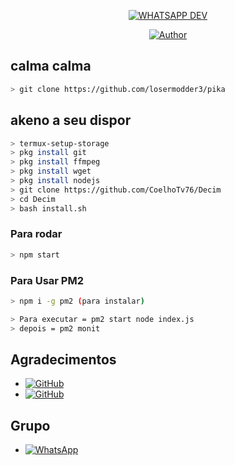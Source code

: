 
<p align="center">
<a href="#"><img title="WHATSAPP DEV" src="https://static.wikia.nocookie.net/highschooldxd/images/9/99/Akeno_casting_Holy_Lighting.gif/revision/latest?cb=20190222160619e40&style=for-the-badge"></a>
</p>
<p align="center">
<a href="https://github.com/losermodder3/pika"><img title="Author" src="https://media.tenor.com/images/a12764a3b7c1c5a41f0d97241585c11e/tenor.gif"></a>
</p>

## calma calma 

```bash
> git clone https://github.com/losermodder3/pika
```

## akeno a seu dispor

```bash
> termux-setup-storage
> pkg install git
> pkg install ffmpeg
> pkg install wget
> pkg install nodejs
> git clone https://github.com/CoelhoTv76/Decim
> cd Decim
> bash install.sh
```

### Para rodar
```bash
> npm start
```
### Para Usar PM2
```bash
> npm i -g pm2 (para instalar)

> Para executar = pm2 start node index.js
> depois = pm2 monit
```

## Agradecimentos
* <a href="https://github.com/viniciusgdr"><img alt="GitHub" src="https://img.shields.io/badge/adiwajshing/Baileys%20-%23121011.svg?&style=for-the-badge&logo=github&logoColor=white"/></a>
*  <a href="https://github.com/MhankBarBar"><img alt="GitHub" src="https://img.shields.io/badge/MhankBarBar%20-%23121011.svg?&style=for-the-badge&logo=github&logoColor=white"/></a>
## Grupo
* <a href="https://chat.whatsapp.com/FpLSbHJhNzsHli8kdhjS0B"><img alt="WhatsApp" src="https://img.shields.io/badge/WhatsApp%20Group-25D366?style=for-the-badge&logo=whatsapp&logoColor=white"/></a>


